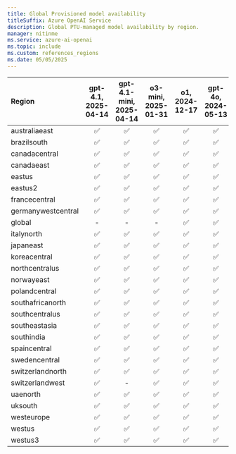```yaml
---
title: Global Provisioned model availability
titleSuffix: Azure OpenAI Service
description: Global PTU-managed model availability by region.
manager: nitinme
ms.service: azure-ai-openai
ms.topic: include
ms.custom: references_regions
ms.date: 05/05/2025
---
```


| **Region**     | **gpt-4.1**, **2025-04-14**   | **gpt-4.1-mini**, **2025-04-14**   | **o3-mini**, **2025-01-31**   | **o1**, **2024-12-17**   | **gpt-4o**, **2024-05-13**   | **gpt-4o**, **2024-08-06**   | **gpt-4o**, **2024-11-20**   | **gpt-4o-mini**, **2024-07-18**   |
|:-------------------|:---------------------------:|:--------------------------------:|:---------------------------:|:----------------------:|:--------------------------:|:--------------------------:|:--------------------------:|:-------------------------------:|
| australiaeast      | ✅                        | ✅                             | ✅                        | ✅                   | ✅                       | ✅                       | ✅                       | ✅                            |
| brazilsouth        | ✅                        | ✅                             | ✅                        | ✅                   | ✅                       | ✅                       | ✅                       | ✅                            |
| canadacentral      | ✅                        | ✅                             | ✅                        | ✅                   | ✅                       | ✅                       | ✅                       | ✅                            |
| canadaeast         | ✅                        | ✅                             | ✅                        | ✅                   | ✅                       | ✅                       | ✅                       | ✅                            |
| eastus             | ✅                        | ✅                             | ✅                        | ✅                   | ✅                       | ✅                       | ✅                       | ✅                            |
| eastus2            | ✅                        | ✅                             | ✅                        | ✅                   | ✅                       | ✅                       | ✅                       | ✅                            |
| francecentral      | ✅                        | ✅                             | ✅                        | ✅                   | ✅                       | ✅                       | ✅                       | ✅                            |
| germanywestcentral | ✅                        | ✅                             | ✅                        | ✅                   | ✅                       | ✅                       | ✅                       | ✅                            |
| global             | -                       | -                            | -                       | ✅                   | ✅                       | ✅                       | ✅                       | ✅                            |
| italynorth         | ✅                        | ✅                             | ✅                        | ✅                   | ✅                       | ✅                       | ✅                       | ✅                            |
| japaneast          | ✅                        | ✅                             | ✅                        | ✅                   | ✅                       | ✅                       | ✅                       | ✅                            |
| koreacentral       | ✅                        | ✅                             | ✅                        | ✅                   | ✅                       | ✅                       | ✅                       | ✅                            |
| northcentralus     | ✅                        | ✅                             | ✅                        | ✅                   | ✅                       | ✅                       | ✅                       | ✅                            |
| norwayeast         | ✅                        | ✅                             | ✅                        | ✅                   | ✅                       | ✅                       | ✅                       | ✅                            |
| polandcentral      | ✅                        | ✅                             | ✅                        | ✅                   | ✅                       | ✅                       | ✅                       | ✅                            |
| southafricanorth   | ✅                        | ✅                             | ✅                        | ✅                   | ✅                       | ✅                       | ✅                       | ✅                            |
| southcentralus     | ✅                        | ✅                             | ✅                        | ✅                   | ✅                       | ✅                       | ✅                       | ✅                            |
| southeastasia      | ✅                        | ✅                             | ✅                        | ✅                   | ✅                       | ✅                       | ✅                       | ✅                            |
| southindia         | ✅                        | ✅                             | ✅                        | ✅                   | ✅                       | ✅                       | ✅                       | ✅                            |
| spaincentral       | ✅                        | ✅                             | ✅                        | ✅                   | ✅                       | ✅                       | ✅                       | ✅                            |
| swedencentral      | ✅                        | ✅                             | ✅                        | ✅                   | ✅                       | ✅                       | ✅                       | ✅                            |
| switzerlandnorth   | ✅                        | ✅                             | ✅                        | ✅                   | ✅                       | ✅                       | ✅                       | ✅                            |
| switzerlandwest    | ✅                        | -                            | ✅                        | ✅                   | ✅                       | ✅                       | ✅                       | ✅                            |
| uaenorth           | ✅                        | ✅                             | ✅                        | ✅                   | ✅                       | ✅                       | ✅                       | ✅                            |
| uksouth            | ✅                        | ✅                             | ✅                        | ✅                   | ✅                       | ✅                       | ✅                       | ✅                            |
| westeurope         | ✅                        | ✅                             | ✅                        | ✅                   | ✅                       | ✅                       | ✅                       | ✅                            |
| westus             | ✅                        | ✅                             | ✅                        | ✅                   | ✅                       | ✅                       | ✅                       | ✅                            |
| westus3            | ✅                        | ✅                             | ✅                        | ✅                   | ✅                       | ✅                       | ✅                       | ✅                            |
